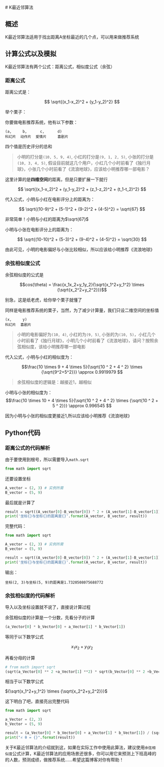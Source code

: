 <head>
    <script src="https://cdn.mathjax.org/mathjax/latest/MathJax.js?config=TeX-AMS-MML_HTMLorMML" type="text/javascript"></script>
    <script type="text/x-mathjax-config">
        MathJax.Hub.Config({
            tex2jax: {
            skipTags: ['script', 'noscript', 'style', 'textarea', 'pre'],
            inlineMath: [['$','$']]
            }
        });
    </script>
</head>
# K最近邻算法

## 概述

K最近邻算法适用于找出距离A坐标最近的几个点，可以用来做推荐系统

## 计算公式以及模拟

K最近邻算法有两个公式：距离公式，相似度公式（余弦）

### 距离公式

距离公式是：

$$
\sqrt{(x_1-x_2)^2 + (y_1-y_2)^2}
$$

举个栗子：

你要做电影推荐系统，他有以下参数：
```
(a,     b,      c,      d)
科幻片  动作片  爱情片     喜剧片
```
四个值是历史评分的总和

> 小明的打分是`(10, 5, 9, 4)`, 小红的打分是`(9, 1, 2, 5)`, 小张的打分是`(10, 3, 4, 5)`, 假设目前就这几个用户，小红几个小时前看了《独行月球》，小张几个小时前看了《流浪地球》，应该给小明推荐哪一部电影？

这里计算的是**四维空间**的距离，但是只要扩展一下就行

$$
\sqrt{(x_1-x_2)^2 + (y_1-y_2)^2 + (z_1-z_2)^2 + (t_1-t_2)^2}
$$

代入公式，小明与小红在电影评分上的距离为：

$$
\sqrt{(10-9)^2 + (5-1)^2 + (9-2)^2 + (4-5)^2} = \sqrt{67}
$$

非常简单！小明与小红的距离为$\sqrt{67}$

小明与小张在电影评分上的距离为：

$$
\sqrt{(10-10)^2 + (5-3)^2 + (9-4)^2 + (4-5)^2} = \sqrt{30}
$$

由此可见，小明的电影偏好与小张比较相似，所以应该给小明推荐《流浪地球》

### 余弦相似度公式

余弦相似度的公式是

$$cos(\theta) = \frac{x_1x_2+y_1y_2}{\sqrt{x_1^2+y_1^2} \times {\sqrt{x_2^2+y_2^2}}}$$

别急，这是纸老虎，给你举个栗子就懂了

同样是电影推荐系统的栗子，当然，为了减少计算量，我们只设二维空间的坐标值

```
(x,     y)
科幻片  喜剧片
```

> 小明的电影偏好为`(10, 4)`, 小红的为`(9, 5)`, 小张的为`(10, 5)`，小红几个小时前看了《独行月球》，小明几个小时前看了《流浪地球》，请问？按照余弦相似度，该给小明推荐哪一部电影

代入公式，小明与小红的相似度为：

$$\frac{10 \times 9 + 4 \times 5}{\sqrt{10 ^ 2 + 4 ^ 2} \times {\sqrt{9^2+5^2}}} \approx 0.9919979 $$

> 余弦相似度的逻辑是：越接近1，越相似

小明与小张的相似度为：
$$\frac{10 \times 10 + 4 \times 5}{\sqrt{10 ^ 2 + 4 ^ 2} \times {\sqrt{10 ^ 2 + 5 ^ 2}}} \approx 0.996545 $$

因为小明与小张的相似度更接近1,所以应该给小明推荐《流浪地球》

## Python代码

### 距离公式的代码解析

由于要使用到根号，所以需要导入`math.sqrt`

```python
from math import sqrt
```

还要设置坐标

```python
A_vector = (2, 3) # 实例所需
B_vector = (5, 9)
```

最后就是计算了

```python
result = sqrt((A_vector[0]-B_vector[0]) ^ 2 + (A_vector[1]-B_vector[1]) ^ 2)
print('坐标{}与坐标{}的距离是{}'.format(A_vector, B_vector, result))
```

完整代码：
```python
from math import sqrt

A_vector = (2, 3) # 实例所需
B_vector = (5, 9)

result = sqrt((A_vector[0]-B_vector[0]) ^ 2 + (A_vector[1]-B_vector[1]) ^ 2)
print('坐标{}与坐标{}的距离是{}'.format(A_vector, B_vector, result))
```

输出：
```
坐标(2, 3)与坐标(5, 9)的距离是1.7320508075688772
```

### 余弦相似度的代码解析

导入以及坐标设置就不说了，直接说计算过程

余弦相似度的计算是一个分数，先看分子的计算

```python
(a_Vector[0] * b_Vector[0] + a_Vector[1] * b_Vector[1])
```

等同于以下数学公式

$$
x_1x_2+y_1y_2
$$

再看分母的计算

```python
# from math import sqrt
(sqrt(a_Vector[0] ** 2 +a_Vector[1] **2) * sqrt(b_Vector[0] ** 2 +b_Vector[1] ** 2)) # ** 等同于 ^
```
相当于以下数学公式

${\sqrt{x_1^2+y_1^2} \times {\sqrt{x_2^2+y_2^2}}}$


这下明白了吧，直接亮出完整代码
```python
from math import sqrt

a_Vector = (2, 3)
b_Vector = (5, 9)

result = (a_Vector[0] * b_Vector[0] + a_Vector[1] * b_Vector[1]) / (sqrt(a_Vector[0] ** 2 +a_Vector[1] **2) * sqrt(b_Vector[0] ** 2 +b_Vector[1] ** 2))
print("∠ θ = {}".format(result))
```

关于K最近邻算法的介绍就到这，如果在实际工作中使用此算法，建议使用`余弦相似度`公式计算，K最近邻算法的应用场景还很多，你可以用它来预测上下班高峰的的人数，预测成绩，做推荐系统……希望这篇博客对你有帮助！